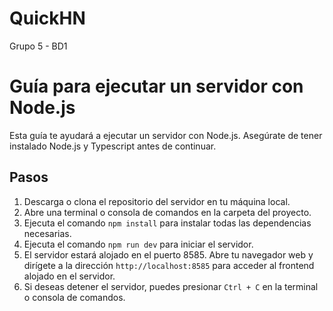 # QuickHN
Grupo 5 - BD1

# Guía para ejecutar un servidor con Node.js

Esta guía te ayudará a ejecutar un servidor con Node.js. Asegúrate de tener instalado Node.js y Typescript antes de continuar.

## Pasos

1. Descarga o clona el repositorio del servidor en tu máquina local.
2. Abre una terminal o consola de comandos en la carpeta del proyecto.
3. Ejecuta el comando `npm install` para instalar todas las dependencias necesarias.
4. Ejecuta el comando `npm run dev` para iniciar el servidor.
5. El servidor estará alojado en el puerto 8585. Abre tu navegador web y dirígete a la dirección `http://localhost:8585` para acceder al frontend alojado en el servidor.
6. Si deseas detener el servidor, puedes presionar `Ctrl + C` en la terminal o consola de comandos.
